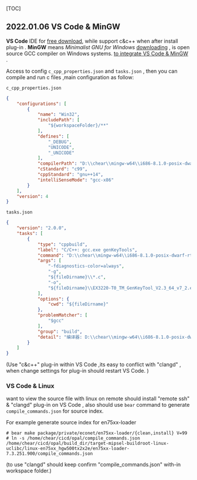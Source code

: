 [TOC]

## 2022.01.06  VS Code & MinGW

**VS Code** IDE for [free download](https://code.visualstudio.com/Download), while support  c&c++ when after install plug-in . **MinGW**  means *Minimalist GNU for Windows*  [downloading](https://sourceforge.net/projects/mingw/files/) , is open source GCC compiler on Windows systems.  [to integrate VS Code & MinGW](https://zhuanlan.zhihu.com/p/77074009) .

Access to config ``c_cpp_properties.json`` and ``tasks.json``  , then you can compile and run c files ,main configuration as follow:

``c_cpp_properties.json``

```json
{
    "configurations": [
        {
            "name": "Win32",
            "includePath": [
                "${workspaceFolder}/**"
            ],
            "defines": [
                "_DEBUG",
                "UNICODE",
                "_UNICODE"
            ],
            "compilerPath": "D:\\chear\\mingw-w64\\i686-8.1.0-posix-dwarf-rt_v6-rev0\\mingw32\\bin\\gcc.exe",
            "cStandard": "c99",
            "cppStandard": "gnu++14",
            "intelliSenseMode": "gcc-x86"
        }
    ],
    "version": 4
}
```

``tasks.json``

```json
{
	"version": "2.0.0",
	"tasks": [
		{
			"type": "cppbuild",
			"label": "C/C++: gcc.exe genKeyTools",
			"command": "D:\\chear\\mingw-w64\\i686-8.1.0-posix-dwarf-rt_v6-rev0\\mingw32\\bin\\gcc.exe",
			"args": [
				"-fdiagnostics-color=always",
				"-g",
				"${fileDirname}\\*.c",
				"-o",
				"${fileDirname}\\EX3220-T0_TM_GenKeyTool_V2.3_64_v7_2.exe"
			],
			"options": {
				"cwd": "${fileDirname}"
			},
			"problemMatcher": [
				"$gcc"
			],
			"group": "build",
			"detail": "编译器: D:\\chear\\mingw-w64\\i686-8.1.0-posix-dwarf-rt_v6-rev0\\mingw32\\bin\\gcc.exe"
		}
	]
}
```

(Use "c&c++" plug-in  within VS Code ,its easy to conflict with "clangd" ,  when change settings for plug-in should restart VS Code. )

### VS Code & Linux

want to view the source file with linux on remote should install "remote ssh" & "clangd" plug-in on VS Code , also should use ``bear`` command to generate ``compile_commands.json`` for  source index. 

For example generate source index for en75xx-loader 

```shell
# bear make package/private/econet/en75xx-loader/{clean,install} V=99
# ln -s /home/chear/cicd/opal/compile_commands.json /home/chear/cicd/opal/build_dir/target-mipsel-buildroot-linux-uclibc/linux-en75xx_hgw500tx2x2e/en75xx-loader-7.3.251.900/compile_commands.json
```

(to use "clangd" should keep confirm "compile_commands.json" with-in workspace folder.)